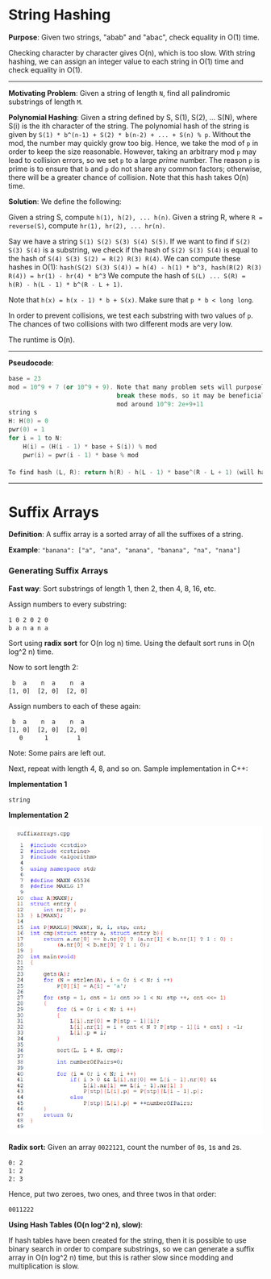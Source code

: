# String Hashing

**Purpose**: Given two strings, "abab" and "abac", check equality in O(1) time.

Checking character by character gives O(n), which is too slow. With string hashing,
we can assign an integer value to each string in O(1) time and check equality in O(1).

------

**Motivating Problem**: Given a string of length `N`, find all palindromic substrings of
length `M`.

**Polynomial Hashing**: Given a string defined by S, S(1), S(2), ... S(N), where S(i) is
the ith character of the string. The polynomial hash of the string is given by
`S(1) * b^(n-1) + S(2) * b(n-2) + ... + S(n) % p`. Without the mod, the number may quickly
grow too big. Hence, we take the mod of `p` in order to keep the size reasonable.
However, taking an arbitrary mod `p` may lead to collision errors, so we set `p` to a
large _prime_ number. The reason `p` is prime is to ensure that `b` and `p` do not share
any common factors; otherwise, there will be a greater chance of collision. Note that this
hash takes O(n) time.

**Solution**: We define the following:

Given a string S, compute `h(1), h(2), ... h(n)`.
Given a string R, where `R = reverse(S)`, compute `hr(1), hr(2), ... hr(n)`.

Say we have a string `S(1) S(2) S(3) S(4) S(5)`. If we want to find if `S(2) S(3) S(4)` is
a substring, we check if the hash of `S(2) S(3) S(4)` is equal to the hash of
`S(4) S(3) S(2) = R(2) R(3) R(4)`. We can compute these hashes in O(1): 
`hash(S(2) S(3) S(4)) = h(4) - h(1) * b^3, hash(R(2) R(3) R(4)) = hr(1) - hr(4) * b^3`
We compute the hash of `S(L) ... S(R) = h(R) - h(L - 1) * b^(R - L + 1)`.

Note that `h(x) = h(x - 1) * b + S(x)`. Make sure that `p * b < long long`.

In order to prevent collisions, we test each substring with two values of `p`. The chances
of two collisions with two different mods are very low.

The runtime is O(n).

---

**Pseudocode**:

```c++
base = 23
mod = 10^9 + 7 (or 10^9 + 9). Note that many problem sets will purposely try to
                              break these mods, so it may be beneficial to choose another
                              mod around 10^9: 2e+9+11
string s
H: H(0) = 0
pwr(0) = 1
for i = 1 to N:
    H(i) = (H(i - 1) * base + S(i)) % mod
    pwr(i) = pwr(i - 1) * base % mod

To find hash (L, R): return h(R) - h(L - 1) * base^(R - L + 1) (will have to precompute power to avoid overflow)
```


---

# Suffix Arrays

**Definition**: A suffix array is a sorted array of all the suffixes of a string.

**Example**: `"banana": ["a", "ana", "anana", "banana", "na", "nana"]`

### Generating Suffix Arrays

**Fast way**: Sort substrings of length 1, then 2, then 4, 8, 16, etc.

Assign numbers to every substring:
```
1 0 2 0 2 0
b a n a n a
```

Sort using **radix sort** for O(n log n) time. Using the default sort runs in 
O(n log^2 n) time.

Now to sort length 2:
```$xslt
 b  a    n  a    n  a
[1, 0]  [2, 0]  [2, 0]
```

Assign numbers to each of these again:
```$xslt
 b  a    n  a    n  a
[1, 0]  [2, 0]  [2, 0]
   0      1        1
```
Note: Some pairs are left out.

Next, repeat with length 4, 8, and so on. Sample implementation in C++:

**Implementation 1**
```$xslt
string 
```

**Implementation 2**

![Suffix Array implementation](suffixarray.png)

**Radix sort:** Given an array `0022121`, count the number of `0`s, `1`s and `2`s.
```$xslt
0: 2
1: 2
2: 3
```
Hence, put two zeroes, two ones, and three twos in that order:
```$xslt
0011222
```

**Using Hash Tables (O(n log^2 n), slow)**:

If hash tables have been created for the string, then it is possible to use binary search
in order to compare substrings, so we can generate a suffix array in O(n log^2 n) time, but
this is rather slow since modding and multiplication is slow.